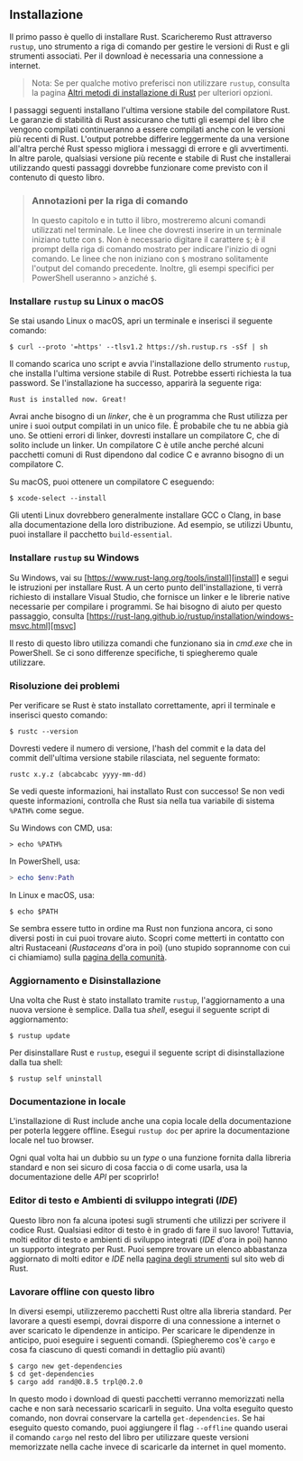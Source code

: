 ## Installazione

Il primo passo è quello di installare Rust. Scaricheremo Rust attraverso
`rustup`, uno strumento a riga di comando per gestire le versioni di Rust e gli
strumenti associati. Per il download è necessaria una connessione a internet.

> Nota: Se per qualche motivo preferisci non utilizzare `rustup`, consulta la
> pagina [Altri metodi di installazione di Rust][otherinstall] per ulteriori
> opzioni.

I passaggi seguenti installano l'ultima versione stabile del compilatore Rust.
Le garanzie di stabilità di Rust assicurano che tutti gli esempi del libro che
vengono compilati continueranno a essere compilati anche con le versioni più
recenti di Rust. L'output potrebbe differire leggermente da una versione
all'altra perché Rust spesso migliora i messaggi di errore e gli avvertimenti.
In altre parole, qualsiasi versione più recente e stabile di Rust che
installerai utilizzando questi passaggi dovrebbe funzionare come previsto con il
contenuto di questo libro.

> ### Annotazioni per la riga di comando
>
> In questo capitolo e in tutto il libro, mostreremo alcuni comandi utilizzati
> nel terminale. Le linee che dovresti inserire in un terminale iniziano tutte
> con `$`. Non è necessario digitare il carattere `$`; è il prompt della riga di
> comando mostrato per indicare l'inizio di ogni comando. Le linee che non
> iniziano con `$` mostrano solitamente  l'output del comando precedente.
> Inoltre, gli esempi specifici per PowerShell useranno `>` anziché `$`.

### Installare `rustup` su Linux o macOS

Se stai usando Linux o macOS, apri un terminale e inserisci il seguente comando:

```console
$ curl --proto '=https' --tlsv1.2 https://sh.rustup.rs -sSf | sh
```

Il comando scarica uno script e avvia l'installazione dello strumento `rustup`,
che installa l'ultima versione stabile di Rust. Potrebbe esserti richiesta la
tua password. Se l'installazione ha successo, apparirà la seguente riga:

```text
Rust is installed now. Great!
```

Avrai anche bisogno di un _linker_, che è un programma che Rust utilizza per
unire i suoi output compilati in un unico file. È probabile che tu ne abbia già
uno. Se ottieni errori di linker, dovresti installare un compilatore C, che di
solito include un linker. Un compilatore C è utile anche perché alcuni pacchetti
comuni di Rust dipendono dal codice C e avranno bisogno di un compilatore C.

Su macOS, puoi ottenere un compilatore C eseguendo:

```console
$ xcode-select --install
```

Gli utenti Linux dovrebbero generalmente installare GCC o Clang, in base alla
documentazione della loro distribuzione. Ad esempio, se utilizzi Ubuntu, puoi
installare il pacchetto `build-essential`.

### Installare `rustup` su Windows

Su Windows, vai su [https://www.rust-lang.org/tools/install][install] e segui le
istruzioni per installare Rust. A un certo punto dell'installazione, ti verrà
richiesto di installare Visual Studio, che fornisce un linker e le librerie
native necessarie per compilare i programmi. Se hai bisogno di aiuto per questo
passaggio, consulta
[https://rust-lang.github.io/rustup/installation/windows-msvc.html][msvc]

Il resto di questo libro utilizza comandi che funzionano sia in _cmd.exe_ che in
PowerShell. Se ci sono differenze specifiche, ti spiegheremo quale utilizzare.

### Risoluzione dei problemi

Per verificare se Rust è stato installato correttamente, apri il terminale e
inserisci questo comando:

```console
$ rustc --version
```

Dovresti vedere il numero di versione, l'hash del commit e la data del commit
dell'ultima versione stabile rilasciata, nel seguente formato:

```text
rustc x.y.z (abcabcabc yyyy-mm-dd)
```

Se vedi queste informazioni, hai installato Rust con successo! Se non vedi
queste informazioni, controlla che Rust sia nella tua variabile di sistema
`%PATH%` come segue.

Su Windows con CMD, usa:

```console
> echo %PATH%
```

In PowerShell, usa:

```powershell
> echo $env:Path
```

In Linux e macOS, usa:

```console
$ echo $PATH
```

Se sembra essere tutto in ordine ma Rust non funziona ancora, ci sono diversi
posti in cui puoi trovare aiuto. Scopri come metterti in contatto con altri
Rustaceani (_Rustaceans_ d'ora in poi) (uno stupido soprannome con cui ci
chiamiamo) sulla [pagina della comunità][community].

### Aggiornamento e Disinstallazione

Una volta che Rust è stato installato tramite `rustup`, l'aggiornamento a una
nuova versione è semplice. Dalla tua _shell_, esegui il seguente script di
aggiornamento:

```console
$ rustup update
```

Per disinstallare Rust e `rustup`, esegui il seguente script di disinstallazione
dalla tua shell:

```console
$ rustup self uninstall
```

### Documentazione in locale

L'installazione di Rust include anche una copia locale della documentazione per
poterla leggere offline. Esegui `rustup doc` per aprire la documentazione locale
nel tuo browser.

Ogni qual volta hai un dubbio su un _type_ o una funzione fornita dalla libreria
standard e non sei sicuro di cosa faccia o di come usarla, usa la documentazione
delle _API_ per scoprirlo!

### Editor di testo e Ambienti di sviluppo integrati (_IDE_)

Questo libro non fa alcuna ipotesi sugli strumenti che utilizzi per scrivere il
codice Rust. Qualsiasi editor di testo è in grado di fare il suo lavoro!
Tuttavia, molti editor di testo e ambienti di sviluppo integrati (_IDE_ d'ora in
poi) hanno un supporto integrato per Rust. Puoi sempre trovare un elenco
abbastanza aggiornato di molti editor e _IDE_ nella [pagina degli
strumenti][tools] sul sito web di Rust.

### Lavorare offline con questo libro

In diversi esempi, utilizzeremo pacchetti Rust oltre alla libreria standard. Per
lavorare a questi esempi, dovrai disporre di una connessione a internet o aver
scaricato le dipendenze in anticipo. Per scaricare le dipendenze in anticipo,
puoi eseguire i seguenti comandi. (Spiegheremo cos'è `cargo` e cosa fa ciascuno
di questi comandi in dettaglio più avanti)

```console
$ cargo new get-dependencies
$ cd get-dependencies
$ cargo add rand@0.8.5 trpl@0.2.0
```

In questo modo i download di questi pacchetti verranno memorizzati nella cache e
non sarà necessario scaricarli in seguito. Una volta eseguito questo comando,
non dovrai conservare la cartella `get-dependencies`. Se hai eseguito questo
comando, puoi aggiungere il flag `--offline` quando userai il comando `cargo`
nel resto del libro per utilizzare queste versioni memorizzate nella cache
invece di scaricarle da internet in quel momento.

[otherinstall]: https://forge.rust-lang.org/infra/other-installation-methods.html
[install]: https://www.rust-lang.org/tools/install
[msvc]: https://rust-lang.github.io/rustup/installation/windows-msvc.html
[community]: https://www.rust-lang.org/community
[tools]: https://www.rust-lang.org/tools
